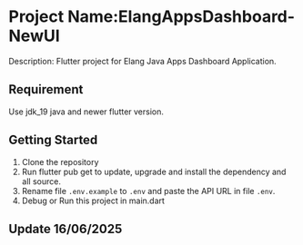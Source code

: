 # Project Name:ElangAppsDashboard-NewUI
Description: Flutter project for Elang Java Apps Dashboard Application.
## Requirement
Use jdk_19 java and newer flutter version.
## Getting Started
1. Clone the repository
2. Run flutter pub get to update, upgrade and install the dependency and all source.
3. Rename file `.env.example` to `.env` and paste the API URL in file `.env`.
4. Debug or Run this project in main.dart
## Update 16/06/2025
